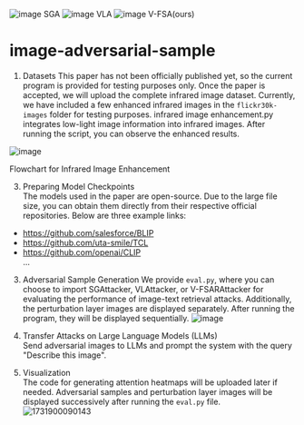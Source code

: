 ![image](https://github.com/user-attachments/assets/e3666bdd-da63-4f57-a89d-a8651f041e65)
SGA
![image](https://github.com/user-attachments/assets/c8099a0f-1ce0-48d8-a51b-cc48081a9ae4)
VLA 
![image](https://github.com/user-attachments/assets/fb983bbd-ead6-4f57-9d30-3d9a4a174eb8)
 V-FSA(ours)

# image-adversarial-sample
1. Datasets 
This paper has not been officially published yet, so the current program is provided for testing purposes only. Once the paper is accepted, we will upload the complete infrared image dataset. Currently, we have included a few enhanced infrared images in the `flickr30k-images` folder for testing purposes.  infrared image enhancement.py integrates low-light image information into infrared images. After running the script, you can observe the enhanced results.

![image](https://github.com/user-attachments/assets/ab810813-23ad-4226-8b6d-3222e9e9bdc0)

Flowchart for Infrared Image Enhancement

3. Preparing Model Checkpoints  
The models used in the paper are open-source. Due to the large file size, you can obtain them directly from their respective official repositories. Below are three example links:  
- https://github.com/salesforce/BLIP  
- https://github.com/uta-smile/TCL  
- https://github.com/openai/CLIP  
...

3. Adversarial Sample Generation 
We provide `eval.py`, where you can choose to import SGAttacker, VLAttacker, or V-FSARAttacker for evaluating the performance of image-text retrieval attacks. Additionally, the perturbation layer images are displayed separately. After running the program, they will be displayed sequentially.
![image](https://github.com/user-attachments/assets/ac07608e-aa00-418d-bde0-5f77041b957c)


4. Transfer Attacks on Large Language Models (LLMs)  
Send adversarial images to LLMs and prompt the system with the query "Describe this image".

5. Visualization  
The code for generating attention heatmaps will be uploaded later if needed. Adversarial samples and perturbation layer images will be displayed successively after running the `eval.py` file.  
![1731900090143](https://github.com/user-attachments/assets/13c6cafd-9682-45a9-a670-516c60b569c3)
